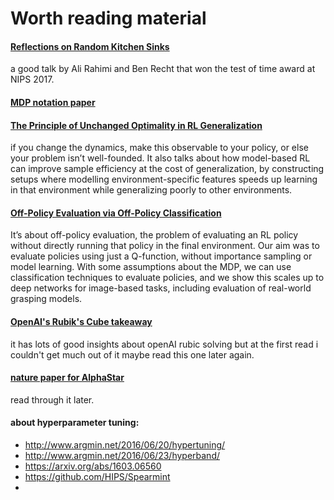 # Worth reading material

#### [Reflections on Random Kitchen Sinks](http://www.argmin.net/2017/12/05/kitchen-sinks/)
a good talk by Ali Rahimi and Ben Recht that won the test of time award at NIPS 2017.

#### [MDP notation paper](https://arxiv.org/abs/1512.09075) 

#### [The Principle of Unchanged Optimality in RL Generalization](https://arxiv.org/abs/1906.00336)
if you change the dynamics, make this observable to your policy, or else your problem isn’t well-founded. It also talks about how model-based RL can improve sample efficiency at the cost of generalization, by constructing setups where modelling environment-specific features speeds up learning in that environment while generalizing poorly to other environments.

#### [Off-Policy Evaluation via Off-Policy Classification](https://arxiv.org/abs/1906.01624)
It’s about off-policy evaluation, the problem of evaluating an RL policy without directly running that policy in the final environment. Our aim was to evaluate policies using just a Q-function, without importance sampling or model learning. With some assumptions about the MDP, we can use classification techniques to evaluate policies, and we show this scales up to deep networks for image-based tasks, including evaluation of real-world grasping models.

#### [OpenAI's Rubik's Cube takeaway](https://www.alexirpan.com/2019/10/29/openai-rubiks.html)
it has lots of good insights about openAI rubic solving but  at the first read i couldn't get much out of it maybe read this one later again.

#### [nature paper for AlphaStar](https://www.nature.com/articles/s41586-019-1724-z)
read through it later.

#### about hyperparameter tuning:
- http://www.argmin.net/2016/06/20/hypertuning/
- http://www.argmin.net/2016/06/23/hyperband/
- https://arxiv.org/abs/1603.06560
- https://github.com/HIPS/Spearmint
- 